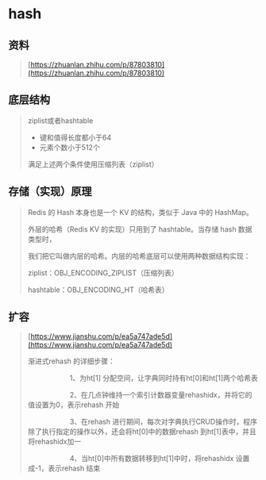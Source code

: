 # hash

## 资料

> [https://zhuanlan.zhihu.com/p/87803810](https://zhuanlan.zhihu.com/p/87803810)

## 底层结构

> ziplist或者hashtable
>
> * 键和值得长度都小于64
> * 元素个数小于512个
>
> 满足上述两个条件使用压缩列表（ziplist）

## **存储（实现）原理**

> Redis 的 Hash 本身也是一个 KV 的结构，类似于 Java 中的 HashMap。
>
> 外层的哈希（Redis KV 的实现）只用到了 hashtable。当存储 hash 数据类型时，
>
> 我们把它叫做内层的哈希。内层的哈希底层可以使用两种数据结构实现：
>
> ziplist：OBJ\_ENCODING\_ZIPLIST（压缩列表）
>
> hashtable：OBJ\_ENCODING\_HT（哈希表）

## 扩容

> [https://www.jianshu.com/p/ea5a747ade5d](https://www.jianshu.com/p/ea5a747ade5d)
>
> 渐进式rehash 的详细步骤：
>
> 　　　　　　1、为ht\[1\] 分配空间，让字典同时持有ht\[0\]和ht\[1\]两个哈希表
>
> 　　　　　　2、在几点钟维持一个索引计数器变量rehashidx，并将它的值设置为0，表示rehash 开始
>
> 　　　　　　3、在rehash 进行期间，每次对字典执行CRUD操作时，程序除了执行指定的操作以外，还会将ht\[0\]中的数据rehash 到ht\[1\]表中，并且将rehashidx加一
>
> 　　　　　　4、当ht\[0\]中所有数据转移到ht\[1\]中时，将rehashidx 设置成-1，表示rehash 结束





